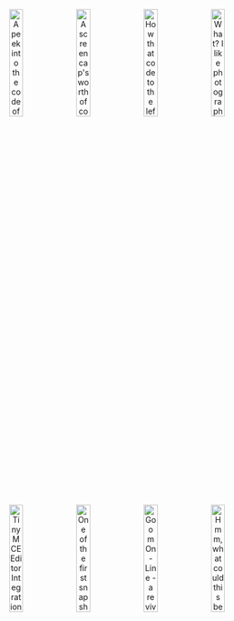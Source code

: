 <p align="center">
  <a href="https://github.com/newbthenewbd/newbthenewbd/assets/1766353/3a4c27c9-3759-4a2d-a2c5-b82459d46496"><img width="22%" src="https://github.com/newbthenewbd/newbthenewbd/assets/1766353/14b4011a-f8bf-47d8-b6c2-9fe76b022784" title="A peek into the code of a faster and simpler cross-platform window management/display library that I am making from scratch"></a>&nbsp;&nbsp;<a href="https://github.com/newbthenewbd/newbthenewbd/assets/1766353/a49f1a2d-4830-465b-af96-e0c152887121"><img width="22%" src="https://github.com/newbthenewbd/newbthenewbd/assets/1766353/9fc69749-406e-4cc6-8e53-896e45324bd5" title="A screencap's worth of code for a game that I work on, also dogfooding that library to the left"></a>&nbsp;&nbsp;<a href="https://github.com/newbthenewbd/newbthenewbd/assets/1766353/0f20bdc7-cced-408f-8821-fbe6349e716e"><img width="22%" src="https://github.com/newbthenewbd/newbthenewbd/assets/1766353/e515394e-a042-4d90-a849-cd76099ea23d" title="How that code to the left looked when launched - it's a voxel scene, it's large and it's fast"></a>&nbsp;&nbsp;<a href="https://github.com/newbthenewbd/newbthenewbd/assets/1766353/0a55c7f2-e4ce-4d85-bde2-f994688ca102"><img width="22%" src="https://github.com/newbthenewbd/newbthenewbd/assets/1766353/3d548b97-cae4-4b44-a74b-fb6e0db81f9e" srcd="https://github.com/newbthenewbd/newbthenewbd/assets/1766353/d7e584fa-d732-4e39-9536-ee61093e1fca" title="What? I like photography, too"></a>
</p>
<p align="center">
  <a href="https://github.com/newbthenewbd/grav-plugin-tinymce-editor"><img width="22%" src="https://github.com/newbthenewbd/newbthenewbd/assets/1766353/fd0b1d77-43dc-4fa5-a4f9-d84d45f88c6b" title="TinyMCE Editor Integration Plugin for Grav - created out of a simple need, it's unexpectedly become quite popular"></a>&nbsp;&nbsp;<a href="https://github.com/newbthenewbd/newbthenewbd/assets/1766353/08bf798d-c161-4d09-9a46-84719ae14362"><img width="22%" src="https://github.com/newbthenewbd/newbthenewbd/assets/1766353/bfdc858b-f96d-4a1e-a726-dd93ecf6e8e6" title="One of the first snapshots of a digital image correlation application for my Bachelor's"></a>&nbsp;&nbsp;<a href="https://goom-online.github.io/"><img width="22%" src="https://github.com/newbthenewbd/newbthenewbd/assets/1766353/32f1404b-da50-4aa8-b59d-91d3ab26adf3" title="Goom On-Line - a revival of a beautiful music visualizer, first released in 2001 by Jean-Christophe Hoelt, now in your web browser"></a>&nbsp;&nbsp;<a href="#"><img width="22%" srcd="https://github.com/newbthenewbd/newbthenewbd/assets/1766353/8c4a35be-a15c-4067-a026-0f373456366a" src="https://github.com/newbthenewbd/newbthenewbd/assets/1766353/801bf1e3-21b2-4952-a979-b1198b73e8c1" title="Hmm, what could this be?"></a>
</p>
